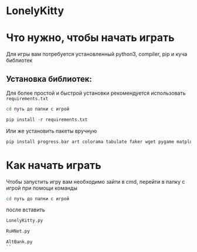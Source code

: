# LonelyKitty



# Что нужно, чтобы начать играть 
Для игры вам потребуется установленный python3, compiler, pip и куча библиотек

## Установка библиотек:
Для более простой и быстрой установки рекомендуется использовать ```requirements.txt```
  ```cmd
cd путь до папки с игрой
```

  ```python
pip install -r requirements.txt
```
                          
Или же установить пакеты вручную 
  ```python
pip install progress.bar art colorama tabulate faker wget pygame matplotlib
```
# Как начать играть
Чтобы запустить игру вам необходимо зайти в cmd, перейти в папку с игрой при помощи команды   
```cmd
cd путь до папки с игрой
```
после вставить 

```python
LonelyKitty.py
```

```python 
RuHNet.py
```

```python 
AltBank.py
``

